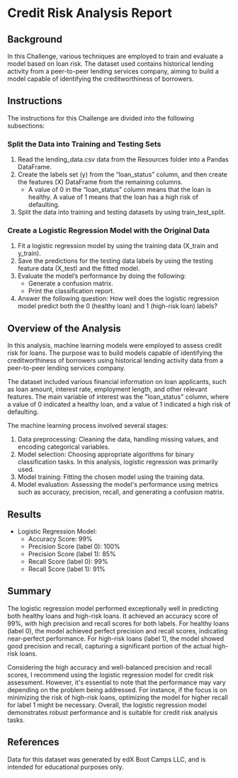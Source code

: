 # Credit Risk Analysis Report

## Background

In this Challenge, various techniques are employed to train and evaluate a model based on loan risk. The dataset used contains historical lending activity from a peer-to-peer lending services company, aiming to build a model capable of identifying the creditworthiness of borrowers.

## Instructions

The instructions for this Challenge are divided into the following subsections:

### Split the Data into Training and Testing Sets

1. Read the lending_data.csv data from the Resources folder into a Pandas DataFrame.
2. Create the labels set (y) from the “loan_status” column, and then create the features (X) DataFrame from the remaining columns.
   - A value of 0 in the “loan_status” column means that the loan is healthy. A value of 1 means that the loan has a high risk of defaulting.
3. Split the data into training and testing datasets by using train_test_split.

### Create a Logistic Regression Model with the Original Data

1. Fit a logistic regression model by using the training data (X_train and y_train).
2. Save the predictions for the testing data labels by using the testing feature data (X_test) and the fitted model.
3. Evaluate the model’s performance by doing the following:
   - Generate a confusion matrix.
   - Print the classification report.
4. Answer the following question: How well does the logistic regression model predict both the 0 (healthy loan) and 1 (high-risk loan) labels?

## Overview of the Analysis

In this analysis, machine learning models were employed to assess credit risk for loans. The purpose was to build models capable of identifying the creditworthiness of borrowers using historical lending activity data from a peer-to-peer lending services company.

The dataset included various financial information on loan applicants, such as loan amount, interest rate, employment length, and other relevant features. The main variable of interest was the "loan_status" column, where a value of 0 indicated a healthy loan, and a value of 1 indicated a high risk of defaulting.

The machine learning process involved several stages:
1. Data preprocessing: Cleaning the data, handling missing values, and encoding categorical variables.
2. Model selection: Choosing appropriate algorithms for binary classification tasks. In this analysis, logistic regression was primarily used.
3. Model training: Fitting the chosen model using the training data.
4. Model evaluation: Assessing the model's performance using metrics such as accuracy, precision, recall, and generating a confusion matrix.

## Results

* Logistic Regression Model:
    * Accuracy Score: 99%
    * Precision Score (label 0): 100%
    * Precision Score (label 1): 85%
    * Recall Score (label 0): 99%
    * Recall Score (label 1): 91%

## Summary

The logistic regression model performed exceptionally well in predicting both healthy loans and high-risk loans. It achieved an accuracy score of 99%, with high precision and recall scores for both labels. For healthy loans (label 0), the model achieved perfect precision and recall scores, indicating near-perfect performance. For high-risk loans (label 1), the model showed good precision and recall, capturing a significant portion of the actual high-risk loans.

Considering the high accuracy and well-balanced precision and recall scores, I recommend using the logistic regression model for credit risk assessment. However, it's essential to note that the performance may vary depending on the problem being addressed. For instance, if the focus is on minimizing the risk of high-risk loans, optimizing the model for higher recall for label 1 might be necessary. Overall, the logistic regression model demonstrates robust performance and is suitable for credit risk analysis tasks.

## References

Data for this dataset was generated by edX Boot Camps LLC, and is intended for educational purposes only.
